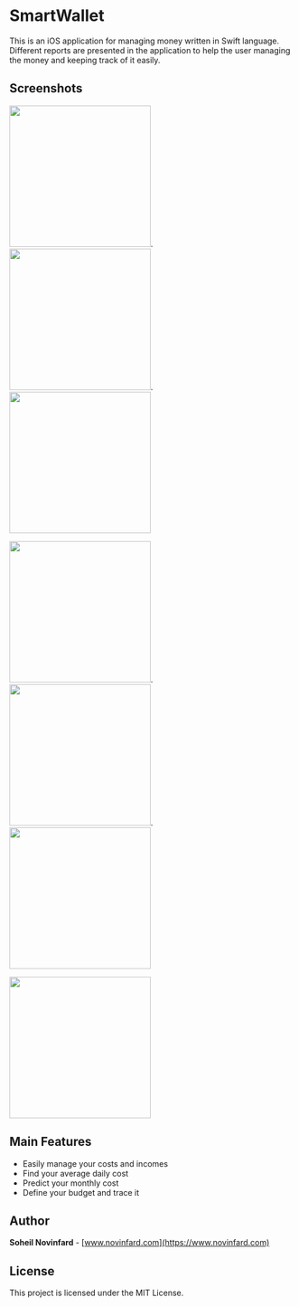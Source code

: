 # SmartWallet
This is an iOS application for managing money written in Swift language. Different reports are presented in the application to help the user managing the money and keeping track of it easily.

## Screenshots
<img src="http://www.novinfard.com/media/gitshots/iPhone%2011%20Pro%20Max-1-%20Splash.png" width="250">.<img src="http://www.novinfard.com/media/gitshots/iPhone%2011%20Pro%20Max-2-%20Add%20Edit%20Record.png" width="250">.<img src="http://www.novinfard.com/media/gitshots/iPhone%2011%20Pro%20Max-3-%20Records.png" width="250">

<img src="http://www.novinfard.com/media/gitshots/iPhone%2011%20Pro%20Max-4-%20Budget.png" width="250">.<img src="http://www.novinfard.com/media/gitshots/iPhone%2011%20Pro%20Max-5-%20Dashboard.png" width="250">.<img src="http://www.novinfard.com/media/gitshots/iPhone%2011%20Pro%20Max-6-%20Dashboard%20Bottom.png" width="250">

<img src="http://www.novinfard.com/media/gitshots/iPhone%2011%20Pro%20Max-7-%20Categories.png" width="250">

## Main Features
- Easily manage your costs and incomes
- Find your average daily cost
- Predict your monthly cost
- Define your budget and trace it

## Author
**Soheil Novinfard** - [www.novinfard.com](https://www.novinfard.com)

## License
This project is licensed under the MIT License.
